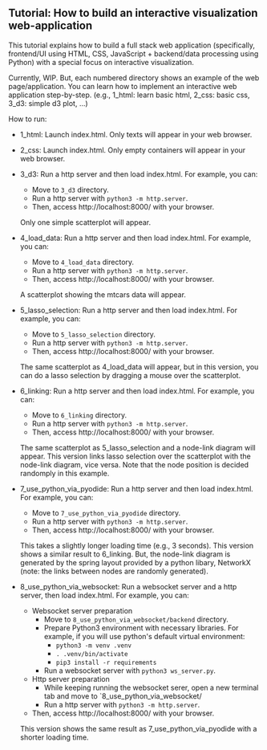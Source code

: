 ## Tutorial: How to build an interactive visualization web-application

This tutorial explains how to build a full stack web application (specifically, frontend/UI using HTML, CSS, JavaScript + backend/data processing using Python) with a special focus on interactive visualization.

Currently, WIP. But, each numbered directory shows an example of the web page/application.
You can learn how to implement an interactive web application step-by-step.
(e.g., 1_html: learn basic html, 2_css: basic css, 3_d3: simple d3 plot, ...)

How to run:
- 1_html: Launch index.html. Only texts will appear in your web browser.


- 2_css: Launch index.html. Only empty containers will appear in your web browser.


- 3_d3: Run a http server and then load index.html. For example, you can:
    - Move to `3_d3` directory.
    - Run a http server with `python3 -m http.server`.
    - Then, access http://localhost:8000/ with your browser.
  
  Only one simple scatterplot will appear.


- 4_load_data: Run a http server and then load index.html. For example, you can:
    - Move to `4_load_data` directory.
    - Run a http server with `python3 -m http.server`.
    - Then, access http://localhost:8000/ with your browser.

  A scatterplot showing the mtcars data will appear. 


- 5_lasso_selection: Run a http server and then load index.html. For example, you can:
    - Move to `5_lasso_selection` directory.
    - Run a http server with `python3 -m http.server`.
    - Then, access http://localhost:8000/ with your browser.

  The same scatterplot as 4_load_data will appear, but in this version, you can do a lasso selection by dragging a mouse over the scatterplot.


- 6_linking: Run a http server and then load index.html. For example, you can:
    - Move to `6_linking` directory.
    - Run a http server with `python3 -m http.server`.
    - Then, access http://localhost:8000/ with your browser.

  The same scatterplot as 5_lasso_selection and a node-link diagram will appear. This version links lasso selection over the scatterplot with the node-link diagram, vice versa. Note that the node position is decided randomply in this example.


- 7_use_python_via_pyodide: Run a http server and then load index.html. For example, you can:
    - Move to `7_use_python_via_pyodide` directory.
    - Run a http server with `python3 -m http.server`.
    - Then, access http://localhost:8000/ with your browser.

  This takes a slightly longer loading time (e.g., 3 seconds). This version shows a similar result to 6_linking. But, the node-link diagram is generated by the spring layout provided by a python libary, NetworkX (note: the links between nodes are randomly generated).


- 8_use_python_via_websocket: Run a websocket server and a http server, then load index.html. For example, you can:
    - Websocket server preparation
        - Move to `8_use_python_via_websocket/backend` directory.
        - Prepare Python3 environment with necessary libraries. For example, if you will use python's default virtual environment:
            - `python3 -m venv .venv`
            - `. .venv/bin/activate`
            - `pip3 install -r requirements`
        - Run a websocket server with `python3 ws_server.py`.
    - Http server preparation
        - While keeping running the websocket serer, open a new terminal tab and move to `8_use_python_via_websocket/
        - Run a http server with `python3 -m http.server`.
    - Then, access http://localhost:8000/ with your browser.

   This version shows the same result as 7_use_python_via_pyodide with a shorter loading time.
